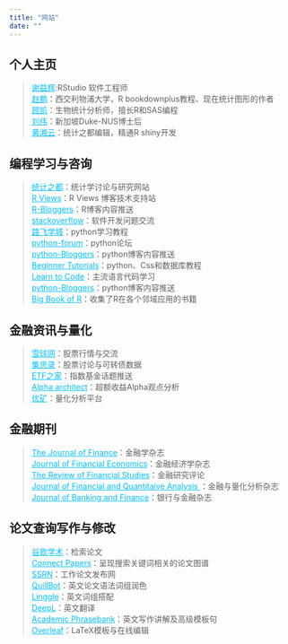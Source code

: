 ```yaml
---
title: "网站"
date: ""
---
```


## 个人主页

> <a href="https://yihui.org/" style="color:#00BFFF;">谢益辉</a>:RStudio 软件工程师 <br> <a href="https://pzhao.org/" style="color:#00BFFF;">赵鹏</a>：西交利物浦大学，R bookdownplus教程、现在统计图形的作者<br> <a href="https://bioinfo-scrounger.com/" style="color:#00BFFF;">顾凯</a>：生物统计分析师，擅长R和SAS编程<br> <a href="https://weiliu.netlify.app/" style="color:#00BFFF;">刘伟</a>：新加坡Duke-NUS博士后<br> <a href="https://xiangyun.rbind.io/" style="color:#00BFFF;">黄湘云</a>：统计之都编辑，精通R shiny开发

## 编程学习与咨询

> <a href="https://cosx.org//" style="color:#00BFFF;">统计之都</a>：统计学讨论与研究网站<br> <a href="https://rviews.rstudio.com/" style="color:#00BFFF;">R Views</a>：R Views 博客技术支持站<br> <a href="https://www.r-bloggers.com/" style="color:#00BFFF;">R-Bloggers</a>：R博客内容推送<br> <a href="https://stackoverflow.com/" style="color:#00BFFF;">stackoverflow</a>：软件开发问题交流<br> <a href="http://www.byhy.net/" style="color:#00BFFF;">路飞学城</a>：python学习教程<br> <a href="https://python-forum.io/" style="color:#00BFFF;">python-forum</a>：python论坛<br> <a href="https://python-bloggers.com/" style="color:#00BFFF;">python-Bloggers</a>：python博客内容推送<br> <a href="https://www.begtut.com/python/python-tutorial.html" style="color:#00BFFF;">Beginner Tutorials</a>：python、Css和数据库教程<br> <a href="https://www.w3schools.com" style="color:#00BFFF;">Learn to Code</a>：主流语言代码学习<br> <a href="https://python-bloggers.com/" style="color:#00BFFF;">python-Bloggers</a>：python博客内容推送<br><a href="https://www.bigbookofr.com/" style="color:#00BFFF;">Big Book of R</a>：收集了R在各个邻域应用的书籍



## 金融资讯与量化

> <a href="https://xueqiu.com/" style="color:#00BFFF;">雪球网</a>：股票行情与交流<br> <a href="https://www.jisilu.cn/" style="color:#00BFFF;">集思录</a>：股票讨论与可转债数据<br> <a href="http://www.etf.group/" style="color:#00BFFF;">ETF之家</a>：指数基金话题推送<br> <a href="https://alphaarchitect.com/category/architect-academic-insights/factor-investing/momentum-investing/" style="color:#00BFFF;">Alpha architect</a>：超额收益Alpha观点分析<br> <a href="https://www.joinquant.com/" style="color:#00BFFF;">优矿</a>：量化分析平台

## 金融期刊

> <a href="https://onlinelibrary.wiley.com/journal/15406261" style="color:#00BFFF;">The Journal of Finance</a>：金融学杂志<br> <a href="https://www.sciencedirect.com/journal/journal-of-financial-economics" style="color:#00BFFF;">Journal of Financial Economics</a>：金融经济学杂志<br> <a href="https://academic.oup.com/rfs/issue" style="color:#00BFFF;">The Review of Financial Studies</a>：金融研究评论<br> <a href="https://www.cambridge.org/core/journals/journal-of-financial-and-quantitative-analysis/latest-issue" style="color:#00BFFF;">Journal of Financial and Quantitaive Analysis </a>：金融与量化分析杂志<br> <a href="https://www.sciencedirect.com/journal/journal-of-banking-and-finance" style="color:#00BFFF;">Journal of Banking and Finance</a>：银行与金融杂志

## 论文查询写作与修改

> <a href="https://scholar.google.com/" style="color:#00BFFF;">谷歌学术</a>：检索论文<br> <a href="https://www.connectedpapers.com/" style="color:#00BFFF;">Connect Papers</a>：呈现搜索关键词相关的论文图谱<br> <a href="https://www.ssrn.com/index.cfm/en/" style="color:#00BFFF;">SSRN</a>：工作论文发布网<br> <a href="https://quillbot.com/" style="color:#00BFFF;">QuillBot</a>：英文论文语法词组润色<br> <a href="https://www.linggle.com/" style="color:#00BFFF;">Linggle</a>：英文词组搭配<br> <a href="https://www.deepl.com/translator" style="color:#00BFFF;">DeepL</a>：英文翻译<br> <a href="https://www.phrasebank.manchester.ac.uk/" style="color:#00BFFF;">Academic Phrasebank</a>：英文写作讲解及高级模板句<br> <a href="https://www.overleaf.com/" style="color:#00BFFF;">Overleaf</a>：LaTeX模板与在线编辑
